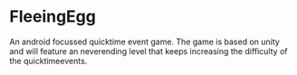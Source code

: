 # FleeingEgg
An android focussed quicktime event game. The game is based on unity and will feature an neverending level that keeps increasing the difficulty of the quicktimeevents.

